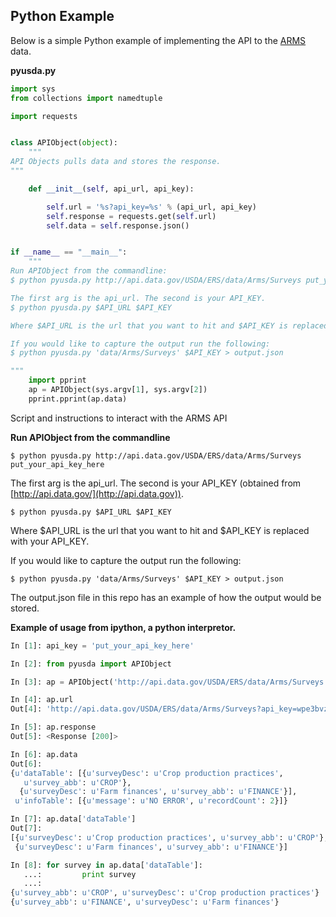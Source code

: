 Python Example
--------------

Below is a simple Python example of implementing the API to the [ARMS](http://ers.usda.gov/data-products/arms-farm-financial-and-crop-production-practices.aspx) data.

__pyusda.py__
```python
import sys
from collections import namedtuple

import requests


class APIObject(object):
    """
API Objects pulls data and stores the response.
"""

    def __init__(self, api_url, api_key):

        self.url = '%s?api_key=%s' % (api_url, api_key)
        self.response = requests.get(self.url)
        self.data = self.response.json()


if __name__ == "__main__":
    """
Run APIObject from the commandline:
$ python pyusda.py http://api.data.gov/USDA/ERS/data/Arms/Surveys put_your_api_key_here

The first arg is the api_url. The second is your API_KEY.
$ python pyusda.py $API_URL $API_KEY

Where $API_URL is the url that you want to hit and $API_KEY is replaced with your API_KEY.

If you would like to capture the output run the following:
$ python pyusda.py 'data/Arms/Surveys' $API_KEY > output.json

"""
    import pprint
    ap = APIObject(sys.argv[1], sys.argv[2])
    pprint.pprint(ap.data)
```

Script and instructions to interact with the ARMS API


__Run APIObject from the commandline__
```
$ python pyusda.py http://api.data.gov/USDA/ERS/data/Arms/Surveys put_your_api_key_here
```

The first arg is the api_url. The second is your API_KEY (obtained from [http://api.data.gov/](http://api.data.gov)).
```
$ python pyusda.py $API_URL $API_KEY
```
Where $API_URL is the url that you want to hit and $API_KEY is replaced with your API_KEY.

If you would like to capture the output run the following:
```
$ python pyusda.py 'data/Arms/Surveys' $API_KEY > output.json
```
The output.json file in this repo has an example of how the output would be stored.


__Example of usage from ipython, a python interpretor.__
```python
In [1]: api_key = 'put_your_api_key_here'

In [2]: from pyusda import APIObject

In [3]: ap = APIObject('http://api.data.gov/USDA/ERS/data/Arms/Surveys', api_key)

In [4]: ap.url
Out[4]: 'http://api.data.gov/USDA/ERS/data/Arms/Surveys?api_key=wpe3bvzE0cO9VpVMSCfo6ULSq4ecjy2BKVZ6sOvF'

In [5]: ap.response
Out[5]: <Response [200]>

In [6]: ap.data
Out[6]:
{u'dataTable': [{u'surveyDesc': u'Crop production practices',
   u'survey_abb': u'CROP'},
  {u'surveyDesc': u'Farm finances', u'survey_abb': u'FINANCE'}],
 u'infoTable': [{u'message': u'NO ERROR', u'recordCount': 2}]}

In [7]: ap.data['dataTable']
Out[7]:
[{u'surveyDesc': u'Crop production practices', u'survey_abb': u'CROP'},
 {u'surveyDesc': u'Farm finances', u'survey_abb': u'FINANCE'}]

In [8]: for survey in ap.data['dataTable']:
   ...:         print survey
   ...:
{u'survey_abb': u'CROP', u'surveyDesc': u'Crop production practices'}
{u'survey_abb': u'FINANCE', u'surveyDesc': u'Farm finances'}
